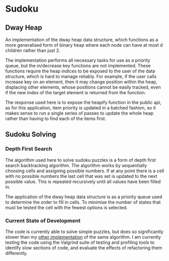 # Sudoku

## Dway Heap
An implementation of the dway heap data structure, which
functions as a more generalised form of binary heap where
each node can have at most d children rather than just 2.

The implementation performs all necessary tasks for use as
a priority queue, but the in/decrease key functions are not
implemented. These functions require the heap indices to be
exposed to the user of the data structure, which is hard to
manage reliably. For example, if the user calls increase key
on an element, then it may change position within the heap,
displacing other elements, whose positions cannot be easily
tracked, even if the new index of the target element is
returned from the function.

The response used here is to expose the heapify function in
the public api, as for this application, item priority is
updated in a batched fashion, so it makes sense to run a
single series of passes to update the whole heap rather than
having to find each of the items first.

## Sudoku Solving

### Depth First Search

The algorithm used here to solve sudoku puzzles is a form of
depth first search backtracking algorithm. The algorithm works
by sequentially choosing cells and assigning possible numbers.
If at any point there is a cell with no possible numbers the
last cell that was set is updated to the next possible value.
This is repeated recursively until all values have been filled in.

The application of the dway heap data structure is as a priority
queue used to determine the order to fill in cells. To minimise
the number of states that must be tested the cell with the fewest
options is selected.

### Current State of Development

The code is currently able to solve simple puzzles, but does so
significantly slower than my [other implementation](https://github.com/tim-de/odindoku)
of the same algorithm.
I am currently testing the code using the Valgrind suite of testing
and profiling tools to identify slow sections of code, and evaluate
the effects of refactoring them differently.
